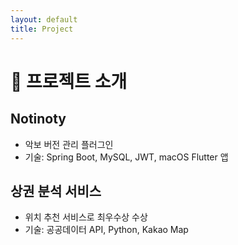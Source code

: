 ```yaml
---
layout: default
title: Project
---
```



# 💼 프로젝트 소개

## Notinoty
- 악보 버전 관리 플러그인
- 기술: Spring Boot, MySQL, JWT, macOS Flutter 앱

## 상권 분석 서비스
- 위치 추천 서비스로 최우수상 수상
- 기술: 공공데이터 API, Python, Kakao Map